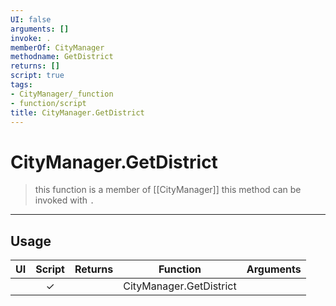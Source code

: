 ```yaml
---
UI: false
arguments: []
invoke: .
memberOf: CityManager
methodname: GetDistrict
returns: []
script: true
tags:
- CityManager/_function
- function/script
title: CityManager.GetDistrict
---
```

# CityManager.GetDistrict
> this function is a member of [[CityManager]]
> this method can be invoked with `.`
-----
## Usage
|  UI | Script | Returns | Function | Arguments |
|:---:|:------:|-------:|:--------:|:---------|
| |✓||CityManager.GetDistrict||
